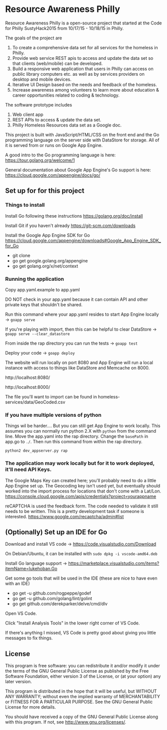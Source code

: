# Resource Awareness Philly

Resource Awareness Philly is a open-source project that started at the Code for Philly SustyHack2015 from 10/17/15 - 10/18/15 in Philly. 

The goals of the project are

1. To create a comprehensive data set for all services for the homeless in Philly.
2. Provide web service REST apis to access and update the data set so that clients (web/mobile) can be developed.
3. Build a responsive web application that users in Philly can access on public library computers etc. as well as by services providers on desktop and mobile devices.
4. Iterative UI Design based on the needs and feedback of the homeless.
5. Increase awareness among volunteers to learn more about education & career opportunities related to coding & technology.

The software prototype includes

1. Web client app
2. REST APIs to access & update the data set.
3. Philly Homeless Resources data set as a Google doc.

This project is built with JavaScript/HTML/CSS on the front end and the Go programming language on the server side with DataStore for storage. All of it is served from or runs on Google App Engine.

A good intro to the Go programming language is here:
https://tour.golang.org/welcome/1

General documentation about Google App Engine's Go support is here:
https://cloud.google.com/appengine/docs/go/


## Set up for for this project

### Things to install

Install Go following these instructions
https://golang.org/doc/install

Install Git if you haven't already
https://git-scm.com/downloads

Install the Google App Engine SDK for Go
https://cloud.google.com/appengine/downloads#Google_App_Engine_SDK_for_Go

* git clone
* go get google.golang.org/appengine
* go get golang.org/x/net/context

### Running the application

Copy app.yaml.example to app.yaml

DO NOT check in your app.yaml because it can contain API and other private keys that shouldn't be shared.

Run this command where your app.yaml resides to start App Engine locally -> `goapp serve`

If you're playing with import, then this can be helpful to clear DataStore -> `goapp serve --clear_datastore`

From inside the rap directory you can run the tests -> `goapp test`

Deploy your code -> `goapp deploy`

The website will run locally on port 8080 and App Engine will run a local instance with access to things like DataStore and Memcache on 8000.

http://localhost:8080/

http://localhost:8000/

The file you'll want to import can be found in homeless-services/data/GeoCoded.csv

### If you have multiple versions of python

Things wil be harder.... But you can still get App Engine to work locally. This assumes you can normally run python 2.X with `python` from the command line. Move the app.yaml into the rap directory. Change the `basePath` in app.go to `./`. Then run this command from within the rap directory.

`python2 dev_appserver.py rap`

### The application may work locally but for it to work deployed, it'll need API Keys.

The Google Maps Key can created here; you'll probably need to do a little App Engine set up. The Geocoding key isn't used yet, but eventually should worked into the import process for locations that don't come with a Lat/Lon.
https://console.cloud.google.com/apis/credentials?project=yourappname

reCAPTCHA is used the feedback form. The code needed to validate it still needs to be written. This is a pretty development task if someone is interested.
https://www.google.com/recaptcha/admin#list

## (Optionally) Set up an IDE for Go

Download and install VS code -> https://code.visualstudio.com/Download

On Debian/Ubuntu, it can be installed with `sudo dpkg -i vscode-amd64.deb`

Install Go language support -> https://marketplace.visualstudio.com/items?itemName=lukehoban.Go

Get some go tools that will be used in the IDE (these are nice to have even with an IDE)

* go get -u github.com/rogpeppe/godef
* go get -u github.com/golang/lint/golint
* go get github.com/derekparker/delve/cmd/dlv

Open VS Code.

Click "Install Analysis Tools" in the lower right corner of VS Code.

If there's anything I missed, VS Code is pretty good about giving you little messages to fix things.

## License

This program is free software: you can redistribute it and/or modify it under the terms of the GNU General Public License as published by the Free Software Foundation, either version 3 of the License, or (at your option) any later version.

This program is distributed in the hope that it will be useful, but WITHOUT ANY WARRANTY; without even the implied warranty of MERCHANTABILITY or FITNESS FOR A PARTICULAR PURPOSE. See the GNU General Public License for more details.

You should have received a copy of the GNU General Public License along with this program. If not, see http://www.gnu.org/licenses/.

